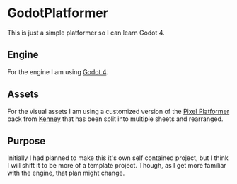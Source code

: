 # GodotPlatformer
This is just a simple platformer so I can learn Godot 4.

## Engine
For the engine I am using [Godot 4](https://godotengine.org/).

## Assets
For the visual assets I am using a customized version of the [Pixel Platformer](https://kenney.nl/assets/pixel-platformer) pack from [Kenney](https://kenney.nl/) that has been split into multiple sheets and rearranged.

## Purpose
Initially I had planned to make this it's own self contained project, but I think I will shift it to be more of a template project. Though, as I get more familiar with the engine, that plan might change. 
